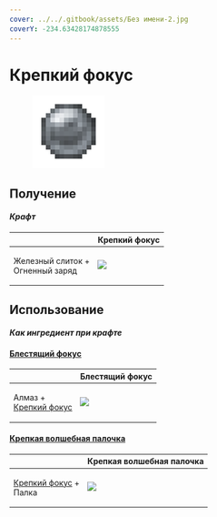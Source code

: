 ```yaml
---
cover: ../../.gitbook/assets/Без имени-2.jpg
coverY: -234.63428174878555
---
```


# Крепкий фокус

<figure><img src="../../.gitbook/assets/focus_1_128.png" alt=""><figcaption></figcaption></figure>

## Получение

#### _Крафт_

|                                            | Крепкий фокус                           |
| ------------------------------------------ | --------------------------------------- |
| <p>Железный слиток +<br>Огненный заряд</p> | ![](../../.gitbook/assets/focus\_1.png) |

## Использование

#### _Как ингредиент при крафте_

#### [Блестящий фокус](focus\_2.md)

|                                                          | Блестящий фокус                         |
| -------------------------------------------------------- | --------------------------------------- |
| <p>Алмаз +<br><a href="focus_1.md">Крепкий фокус</a></p> | ![](../../.gitbook/assets/focus\_2.png) |

#### [Крепкая волшебная палочка](divining\_rod\_1.md)

|                                                          | Крепкая волшебная палочка                       |
| -------------------------------------------------------- | ----------------------------------------------- |
| <p><a href="focus_1.md">Крепкий фокус</a> +<br>Палка</p> | ![](../../.gitbook/assets/divining\_rod\_1.png) |
